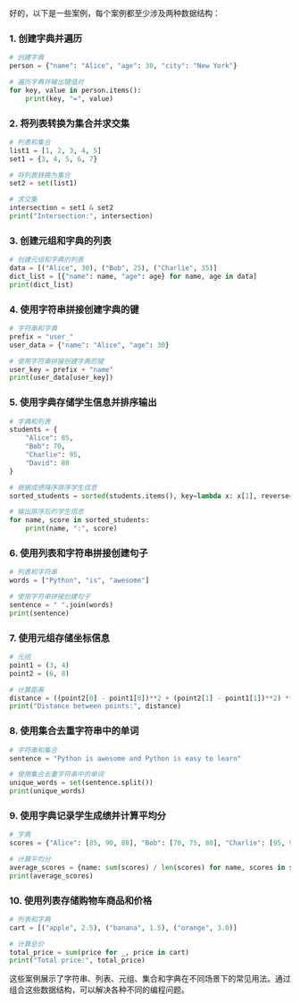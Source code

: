 好的，以下是一些案例，每个案例都至少涉及两种数据结构：

### 1. 创建字典并遍历
```python
# 创建字典
person = {"name": "Alice", "age": 30, "city": "New York"}

# 遍历字典并输出键值对
for key, value in person.items():
    print(key, "=", value)
```

### 2. 将列表转换为集合并求交集
```python
# 列表和集合
list1 = [1, 2, 3, 4, 5]
set1 = {3, 4, 5, 6, 7}

# 将列表转换为集合
set2 = set(list1)

# 求交集
intersection = set1 & set2
print("Intersection:", intersection)
```

### 3. 创建元组和字典的列表
```python
# 创建元组和字典的列表
data = [("Alice", 30), ("Bob", 25), ("Charlie", 35)]
dict_list = [{"name": name, "age": age} for name, age in data]
print(dict_list)
```

### 4. 使用字符串拼接创建字典的键
```python
# 字符串和字典
prefix = "user_"
user_data = {"name": "Alice", "age": 30}

# 使用字符串拼接创建字典的键
user_key = prefix + "name"
print(user_data[user_key])
```

### 5. 使用字典存储学生信息并排序输出
```python
# 字典和列表
students = {
    "Alice": 85,
    "Bob": 70,
    "Charlie": 95,
    "David": 80
}

# 根据成绩降序排序学生信息
sorted_students = sorted(students.items(), key=lambda x: x[1], reverse=True)

# 输出排序后的学生信息
for name, score in sorted_students:
    print(name, ":", score)
```

### 6. 使用列表和字符串拼接创建句子
```python
# 列表和字符串
words = ["Python", "is", "awesome"]

# 使用字符串拼接创建句子
sentence = " ".join(words)
print(sentence)
```

### 7. 使用元组存储坐标信息
```python
# 元组
point1 = (3, 4)
point2 = (6, 8)

# 计算距离
distance = ((point2[0] - point1[0])**2 + (point2[1] - point1[1])**2) ** 0.5
print("Distance between points:", distance)
```

### 8. 使用集合去重字符串中的单词
```python
# 字符串和集合
sentence = "Python is awesome and Python is easy to learn"

# 使用集合去重字符串中的单词
unique_words = set(sentence.split())
print(unique_words)
```

### 9. 使用字典记录学生成绩并计算平均分
```python
# 字典
scores = {"Alice": [85, 90, 88], "Bob": [70, 75, 80], "Charlie": [95, 92, 90]}

# 计算平均分
average_scores = {name: sum(scores) / len(scores) for name, scores in scores.items()}
print(average_scores)
```

### 10. 使用列表存储购物车商品和价格
```python
# 列表和字典
cart = [("apple", 2.5), ("banana", 1.5), ("orange", 3.0)]

# 计算总价
total_price = sum(price for _, price in cart)
print("Total price:", total_price)
```

这些案例展示了字符串、列表、元组、集合和字典在不同场景下的常见用法。通过组合这些数据结构，可以解决各种不同的编程问题。